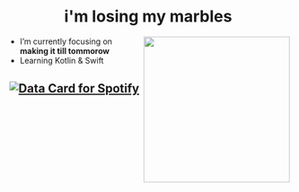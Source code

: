 

<h1 align="center">i'm losing my marbles</h1>



<img align="right" width="260" src="https://media.discordapp.net/attachments/1162080122334097440/1162159061345783808/977530224159883335.gif?ex=653aebf8&is=652876f8&hm=d571644a48e1aff31bfdbf20e2eb8404243751a050feb10c09d682189de2263d&">


- I’m currently focusing on **making it till tommorow**
- Learning Kotlin & Swift

<h2 align="center" > <a href="https://data-card-for-spotify.herokuapp.com/card?user_id=31wugtrmsfh46kbw2man4ydg33pu">
  <img width="fill" src="https://data-card-for-spotify.herokuapp.com/api/card?user_id=31wugtrmsfh46kbw2man4ydg33pu" alt="Data Card for Spotify">
</a> </h2>
